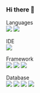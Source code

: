 ### Hi there 👋

<!--
**wookhyunKim/wookhyunKim** is a ✨ _special_ ✨ repository because its `README.md` (this file) appears on your GitHub profile.

Here are some ideas to get you started:

- 🔭 I’m currently working on ...
- 🌱 I’m currently learning ...
- 👯 I’m looking to collaborate on ...
- 🤔 I’m looking for help with ...
- 💬 Ask me about ...
- 📫 How to reach me: ...
- 😄 Pronouns: ...
- ⚡ Fun fact: ...
-->

Languages</br>
 <img src="https://img.shields.io/badge/Swift-F05138?style=flat&logo=Swift&logoColor=white"/> <img src="https://img.shields.io/badge/Dart-0175C2?style=flat&logo=Dart&logoColor=white"/>

 IDE</br>
 <img src="https://img.shields.io/badge/Eclipse-2C2255?style=flat&logo=Eclipseide&logoColor=white"/>

 Framework</br>
  <img src="https://img.shields.io/badge/Springboot-6DB33F?style=flat&logo=springboot&logoColor=white"/>
 <img src="https://img.shields.io/badge/Spring-6DB33F?style=flat&logo=spring&logoColor=white"/>
 <img src="https://img.shields.io/badge/Flutter-02569B?style=flat&logo=Flutter&logoColor=white"/> 

 Database</br>
 <img src="https://img.shields.io/badge/SQLite-003B57?style=flat&logo=sqlite&logoColor=white"/>
 <img src="https://img.shields.io/badge/SQLite-4479A1?style=flat&logo=sqlite&logoColor=white"/>
 <img src="https://img.shields.io/badge/MySQL-003B57?style=flat&logo=mysql&logoColor=white"/>
 <img src="https://img.shields.io/badge/Firebase-FFCA28?style=flat&logo=firebase&logoColor=white"/>



